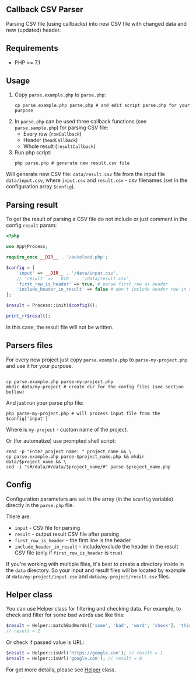 ## Callback CSV Parser

Parsing CSV file (using callbacks) into new CSV file with changed data and new (updated) header.

## Requirements

- PHP >= 7.1

## Usage

1. Copy `parse.example.php` to `parse.php`:
    ```shell
    cp parse.example.php parse.php # and edit script parse.php for your purpose
    ```
2. In `parse.php` can be used three callback functions (see `parse.sample.php`) for parsing CSV file:
   - Every row (`rowCallback`)
   - Header (`headCallback`)
   - Whole result (`resultCallback`)
3. Run php script:
    ```shell
    php parse.php # generate new result.csv file
    ```
Will generate new CSV file: `data/result.csv` file from the input file `data/input.csv`, 
where `input.csv` and `result.csv` - csv filenames (set in the configuration array `$config`).

## Parsing result

To get the result of parsing a CSV file do not include or just comment in the config `result` param:

```php
<?php

use App\Process;

require_once __DIR__ . '/autoload.php';

$config = [
    'input' => __DIR__ . '/data/input.csv',
    // 'result' => __DIR__ . '/data/result.csv',
    'first_row_is_header' => true, # parse first row as header
    'include_header_in_result' => false # don't include header row in result
];

$result = Process::init($config)();

print_r($result);
```

In this case, the result file will not be written.

## Parsers files

For every new project just copy `parse.example.php` to `parse-my-project.php` and use it for your purpose.

```shell

cp parse.example.php parse-my-project.php 
mkdir data/my-project # create dir for the config files (see section bellow)
```

And just run your parse php file:

```shell
php parse-my-project.php # will process input file from the $config['input']
```

Where is `my-project` - custom name of the project.

Or (for automatize) use prompted shell script:

```shell
read -p "Enter project name: " project_name && \
cp parse.example.php parse-$project_name.php && mkdir data/$project_name && \
sed -i "s#/data/#/data/$project_name/#" parse-$project_name.php
```

## Config

Configuration parameters are set in the array (in the `$config` variable) directly in the `parse.php` file. 

There are:
- `input` - CSV file for parsing
- `result` - output result CSV file after parsing
- `first_row_is_header` - the first line is the header
- `include_header_in_result` - include/exclude the header in the result CSV file (only if `first_row_is_header` is `true`)

If you're working with multiple files, it's best to create a directory inside in the `data` directory. So your input and result files
will be located by example at `data/my-project/input.csv` and `data/my-project/result.csv` files.

## Helper class

You can use Helper class for filtering and checking data. For example, to check and filter for some bad words use like this:

```php
$result = Helper::matchBadWords(['some', 'bad', 'word', 'check'], 'this sentence has a bad word'); 
// result = 2
```

Or check if passed value is URL:

```php
$result = Helper::isUrl('https://google.com'); // result = 1
$result = Helper::isUrl('google.com'); // result = 0
```

For get more details, please see [Helper](src/Helper.php) class.
